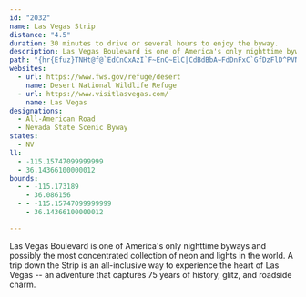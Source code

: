 ```yaml
---
id: "2032"
name: Las Vegas Strip
distance: "4.5"
duration: 30 minutes to drive or several hours to enjoy the byway.
description: Las Vegas Boulevard is one of America's only nighttime byways and possibly the most concentrated collection of neon and lights in the world. A trip down the Strip is an all-inclusive way to experience the heart of Las Vegas -- an adventure that captures 75 years of history, glitz, and roadside charm.
path: "{hr{Efuz}TNHt@f@`EdCnCxAzI`F~EnC~ElC|CdBdBbA~FdDnFxC`GfDzFlD^PVN|KjGxFpDjGlD~CjB\\N~@j@rIzETNZR~CrBd@XzB`ApBp@hCp@n@Rh@JrBXp@JrAJrBHPB`B?T?v@?dME^?bBFdNX`@@z@Bh@?dJBh@EdA?vKFrA?rDCpDBvA@X?pNOnAAd@?n@@bFChBAnF?n@?P?v@?dIAnFCbBC^?vG?^?rLChKHtF?vAI"
websites:
  - url: https://www.fws.gov/refuge/desert
    name: Desert National Wildlife Refuge
  - url: https://www.visitlasvegas.com/
    name: Las Vegas
designations:
  - All-American Road
  - Nevada State Scenic Byway
states:
  - NV
ll:
  - -115.15747099999999
  - 36.14366100000012
bounds:
  - - -115.173189
    - 36.086156
  - - -115.15747099999999
    - 36.14366100000012

---
```


Las Vegas Boulevard is one of America's only nighttime byways and possibly the most concentrated collection of neon and lights in the world. A trip down the Strip is an all-inclusive way to experience the heart of Las Vegas -- an adventure that captures 75 years of history, glitz, and roadside charm.

